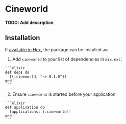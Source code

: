 # Cineworld

**TODO: Add description**

## Installation

If [available in Hex](https://hex.pm/docs/publish), the package can be installed as:

  1. Add `cineworld` to your list of dependencies in `mix.exs`:

    ```elixir
    def deps do
      [{:cineworld, "~> 0.1.0"}]
    end
    ```

  2. Ensure `cineworld` is started before your application:

    ```elixir
    def application do
      [applications: [:cineworld]]
    end
    ```

